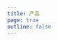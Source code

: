 ```yaml
---
title: 产品
page: true
outline: false
---
```


<script setup>
import AllProducts from '../../AllProducts.vue'
</script>

<AllProducts category="球阀,固定式" />
